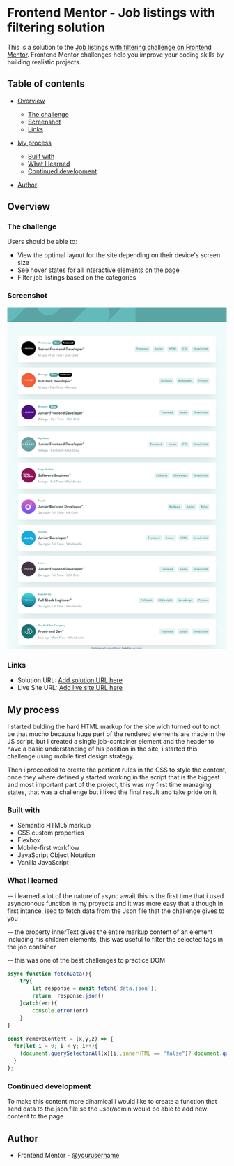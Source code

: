 # Frontend Mentor - Job listings with filtering solution

This is a solution to the [Job listings with filtering challenge on Frontend Mentor](https://www.frontendmentor.io/challenges/job-listings-with-filtering-ivstIPCt). Frontend Mentor challenges help you improve your coding skills by building realistic projects. 

## Table of contents

- [Overview](#overview)
  - [The challenge](#the-challenge)
  - [Screenshot](#screenshot)
  - [Links](#links)
- [My process](#my-process)
  - [Built with](#built-with)
  - [What I learned](#what-i-learned)
  - [Continued development](#continued-development)

- [Author](#author)


## Overview

### The challenge

Users should be able to:

- View the optimal layout for the site depending on their device's screen size
- See hover states for all interactive elements on the page
- Filter job listings based on the categories

### Screenshot

![screenshot of the proyect](./Screenshot.png)


### Links

- Solution URL: [Add solution URL here](https://github.com/Silkiercomet/static-job-listing-site)
- Live Site URL: [Add live site URL here](https://silkiercomet.github.io/static-job-listing-site/)

## My process

 I started bulding the hard HTML markup for the site wich turned out to not be that mucho because huge part of the rendered elements are made in the JS script, but i created a single job-container element and the header to have a basic understanding of his position in the site, i started this challenge using mobile first design strategy.
 
 Then i proceeded to create the pertient rules in the CSS to style the content, once they where defined y started working in the script that is the biggest and most important part of the project, this was my first time managing states, that was a challenge but i liked the final result and take pride on it  

### Built with

- Semantic HTML5 markup
- CSS custom properties
- Flexbox
- Mobile-first workflow
- JavaScript Object Notation
- Vanilla JavaScript

### What I learned

-- i learned a lot of the nature of async await this is the first time that i used asyncronous function in my
proyects and it was more easy that a though in first intance, ised to fetch data from the Json file that the challenge gives to you 

-- the property innerText gives the entire markup content of an element including his children elements, this was useful to filter the selected tags in the job container

-- this was one of the best challenges to practice DOM 

```js
async function fetchData(){
    try{
        let response = await fetch(`data.json`);
        return  response.json()
    }catch(err){
        console.error(err)
    }
}
```
```js
const removeContent = (x,y,z) => {
  for(let i = 0; i < y; i++){
    (document.querySelectorAll(x)[i].innerHTML == "false")? document.querySelectorAll(x)[i].style.display = 'none' : document.querySelectorAll(x)[i].innerHTML = z
  }
};
```

### Continued development

To make this content more dinamical i would like to create a function that send data to the json file 
so the user/admin would be able to add new content to the page

## Author

- Frontend Mentor - [@yourusername](https://www.frontendmentor.io/profile/Comet466)



